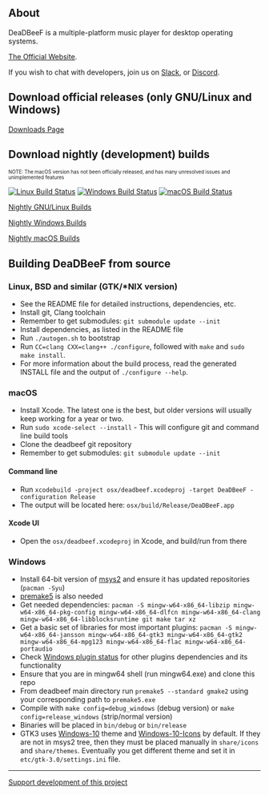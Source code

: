 ## About

DeaDBeeF is a multiple-platform music player for desktop operating systems.

[The Official Website](http://deadbeef.sf.net).

If you wish to chat with developers, join us on [Slack](https://deadbeef-slack.herokuapp.com), or [Discord](https://discord.gg/GTVvgSqZrr).

## Download official releases (only GNU/Linux and Windows)

[Downloads Page](https://deadbeef.sourceforge.io/download.html)

## Download nightly (development) builds

<sub><sup>NOTE: The macOS version has not been officially released, and has many unresolved issues and unimplemented features</sup></sub>

[![Linux Build Status](https://github.com/DeaDBeeF-Player/deadbeef/workflows/Build%20for%20Linux/badge.svg)](https://github.com/DeaDBeeF-Player/deadbeef/actions?query=workflow%3A%22Build+for+Linux%22)
[![Windows Build Status](https://github.com/DeaDBeeF-Player/deadbeef/workflows/Build%20for%20Windows/badge.svg)](https://github.com/DeaDBeeF-Player/deadbeef/actions?query=workflow%3A%22Build+for+Windows%22)
[![macOS Build Status](https://github.com/DeaDBeeF-Player/deadbeef/workflows/Build%20for%20macOS/badge.svg)](https://github.com/DeaDBeeF-Player/deadbeef/actions?query=workflow%3A%22Build+for+macOS%22)

[Nightly GNU/Linux Builds](https://sourceforge.net/projects/deadbeef/files/travis/linux/master/)

[Nightly Windows Builds](https://sourceforge.net/projects/deadbeef/files/travis/windows/master/)

[Nightly macOS Builds](https://sourceforge.net/projects/deadbeef/files/travis/macOS/master/)


## Building DeaDBeeF from source

### Linux, BSD and similar (GTK/*NIX version)

* See the README file for detailed instructions, dependencies, etc.
* Install git, Clang toolchain
* Remember to get submodules: `git submodule update --init`
* Install dependencies, as listed in the README file
* Run `./autogen.sh` to bootstrap
* Run `CC=clang CXX=clang++ ./configure`, followed with `make` and `sudo make install`.
* For more information about the build process, read the generated INSTALL file and the output of `./configure --help`.

### macOS

* Install Xcode. The latest one is the best, but older versions will usually keep working for a year or two.
* Run `sudo xcode-select --install` - This will configure git and command line build tools
* Clone the deadbeef git repository
* Remember to get submodules: ```git submodule update --init```

#### Command line

* Run ```xcodebuild -project osx/deadbeef.xcodeproj -target DeaDBeeF -configuration Release```
* The output will be located here: ```osx/build/Release/DeaDBeeF.app```

#### Xcode UI

* Open the `osx/deadbeef.xcodeproj` in Xcode, and build/run from there

### Windows

* Install 64-bit version of [msys2](https://www.msys2.org/) and ensure it has updated repositories (`pacman -Syu`)
* [premake5](https://premake.github.io/download.html) is also needed
* Get needed dependencies: 
	```pacman -S mingw-w64-x86_64-libzip mingw-w64-x86_64-pkg-config mingw-w64-x86_64-dlfcn mingw-w64-x86_64-clang mingw-w64-x86_64-libblocksruntime git make tar xz```
* Get a basic set of libraries for most important plugins:
	```pacman -S mingw-w64-x86_64-jansson mingw-w64-x86_64-gtk3 mingw-w64-x86_64-gtk2 mingw-w64-x86_64-mpg123 mingw-w64-x86_64-flac mingw-w64-x86_64-portaudio```
* Check [Windows plugin status](https://github.com/DeaDBeeF-Player/deadbeef/wiki/Windows-plugin-status) for other plugins dependencies and its functionality
* Ensure that you are in mingw64 shell (run mingw64.exe) and clone this repo
* From deadbeef main directory run ```premake5 --standard gmake2``` using your corresponding path to ```premake5.exe```
* Compile with ```make config=debug_windows``` (debug version) or ```make config=release_windows``` (strip/normal version)
* Binaries will be placed in ```bin/debug``` or ```bin/release```
* GTK3 uses [Windows-10](https://github.com/B00merang-Project/Windows-10) theme and [Windows-10-Icons](https://github.com/B00merang-Artwork/Windows-10) by default. If they are not in msys2 tree, then they must be placed manually in ```share/icons``` and ```share/themes```. Eventually you get different theme and set it in ```etc/gtk-3.0/settings.ini``` file.

----

[Support development of this project](http://deadbeef.sourceforge.net/support.html)
